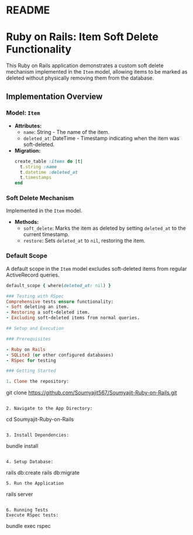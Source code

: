 # README

# Ruby on Rails: Item Soft Delete Functionality

This Ruby on Rails application demonstrates a custom soft delete mechanism implemented in the `Item` model, allowing items to be marked as deleted without physically removing them from the database.

## Implementation Overview

### Model: `Item`
- **Attributes:**
  - `name`: String - The name of the item.
  - `deleted_at`: DateTime - Timestamp indicating when the item was soft-deleted.
- **Migration:**
  ```ruby
  create_table :items do |t|
    t.string :name
    t.datetime :deleted_at
    t.timestamps
  end

### Soft Delete Mechanism
Implemented in the `Item` model.
- **Methods:**
  - `soft_delete`: Marks the item as deleted by setting `deleted_at` to the current timestamp.
  - `restore`: Sets `deleted_at` to `nil`, restoring the item.

### Default Scope
A default scope in the `Item` model excludes soft-deleted items from regular ActiveRecord queries.
```ruby
default_scope { where(deleted_at: nil) }

### Testing with RSpec
Comprehensive tests ensure functionality:
- Soft deleting an item.
- Restoring a soft-deleted item.
- Excluding soft-deleted items from normal queries.

## Setup and Execution

### Prerequisites

- Ruby on Rails
- SQLite3 (or other configured databases)
- RSpec for testing

### Getting Started

1. Clone the repository:

   ```
   git clone https://github.com/Soumyajit567/Soumyajit-Ruby-on-Rails.git
   ```

2. Navigate to the App Directory:
   
   ```
   cd Soumyajit-Ruby-on-Rails
   ```

3. Install Dependencies:
   
   ```
   bundle install
   ```

4. Setup Database:
   
   ```
   rails db:create
   rails db:migrate

   ```
5. Run the Application

   ```
   rails server
   ```

6. Running Tests
   Execute RSpec tests:

   ```
   bundle exec rspec

   ```
